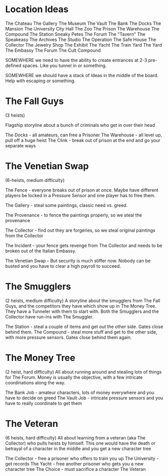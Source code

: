 Location Ideas
==============
The Chateau
The Gallery
The Museum
The Vault
The Bank
The Docks
The Mansion
The University
City Hall
The Zoo
The Prison
The Warehouse
The Compound
The Station
Sneaky Petes
The Forum
The "Tavern"
The Speakeasy
The Archives
The Studio
The Operation
The Safe House
The Collector
The Jewelry Shop
The Exhibit
The Yacht
The Train Yard
The Yard
The Embassy
The Forum
The Cult Compound

SOMEWHERE we need to have the ability to create entrances at 2-3 pre-defined spaces. Like you tunnel in or something.

SOMEWHERE we should have a stack of ideas in the middle of the board. Help with escaping or something.

The Fall Guys
=============
(3 heists)

Flagship storyline about a bunch of criminals who get in over their head

The Docks - all amateurs, can free a Prisoner
The Warehouse - all level up, pull off a huge heist
The Clink - break out of prison at the end and go your separate ways

The Venetian Swap
============================
(6-heists, medium difficulty)

The Fence - everyone breaks out of prison at once. Maybe have different players be locked in a Pressure Sensor and one player has to free them.

The Gallery - steal some paintings, classic need vs. greed.

The Provenance -  to fence the paintings properly, so we steal the provenance

The Collector - find out they are forgeries, so we steal original paintings from the Collector

The Incident - your fence gets revenge from The Collector and needs to be broken out of the Italian Embassy.

The Venetian Swap - But security is much stiffer now. Nobody can be busted and you have to clear a high payroll to succeed.

The Smugglers
=============
(2 heists, medium difficulty)
A storyline about the smugglers from The Fall Guys, and the competitors they have which show up in The Money Tree. They have a Tunneler with them to start with. Both the Smugglers and the Collector have run-ins with The Smuggler.

The Station - steal a couple of items and get out the other side. Gates close behind them.
The Compound - steal more stuff and get to the other side, with more pressure sensors. Gates close behind them again.

The Money Tree
==============
(2 heist, hard difficulty)
All about running around and stealing lots of things for The Forum. Money is usually the objective, with a few intricate coordinations along the way.

The Bank Job - amateur characters, lots of money everywhere and you have to decide on greed
The Vault Job - intricate pressure sensors and you have to really coordinate to get them

The Veteran
===========
(6 heists, hard difficulty)
All about learning from a veteran (aka The Collector) who pulls heists by himself. This one would have the death or betrayal of a character in the middle and you get a new character tree

The Collector - free a prisoner who offers to train you up
The University - get records
The Yacht - free another prisoner who gets you a new character tree
The Choice - must sacrifice a character
The Veteran
